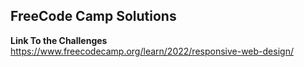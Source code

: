 ## FreeCode Camp Solutions


**Link To the Challenges**
https://www.freecodecamp.org/learn/2022/responsive-web-design/
